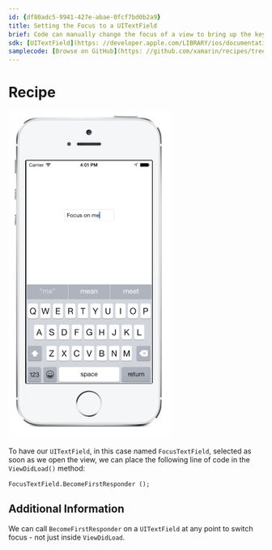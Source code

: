 ```yaml
---
id: {df80adc5-9941-427e-abae-0fcf7bd0b2a9}
title: Setting the Focus to a UITextField
brief: Code can manually change the focus of a view to bring up the keyboard for entry in a UITextField without tapping it.
sdk: [UITextField](https: //developer.apple.com/LIBRARY/ios/documentation/UIKit/Reference/UITextField_Class/index.html)
samplecode: [Browse on GitHub](https: //github.com/xamarin/recipes/tree/master/ios/standard_controls/text_field/set-uitextfield-focus)
---
```



# Recipe


![Focus Screen](Images/focusScreenShot.png)

To have our `UITextField`, in this case named `FocusTextField`, selected as soon as we open the view, we can place the following line of code in the `ViewDidLoad()` method: 

```
FocusTextField.BecomeFirstResponder ();
```

Additional Information
----------------------

We can call `BecomeFirstResponder` on a `UITextField` at any point to switch focus - not just inside `ViewDidLoad`.